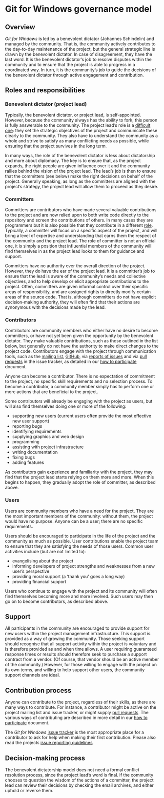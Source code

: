 # Git for Windows governance model

## Overview
*Git for Windows* is led by a benevolent dictator (Johannes Schindelin) and managed by the community. That is,
the community actively contributes to the day-to-day maintenance of the project, but the general strategic
line is drawn by the benevolent dictator. In case of disagreement, they have the last word. It is the
benevolent dictator’s job to resolve disputes within the community and to ensure that the project is able to
progress in a coordinated way. In turn, it is the community’s job to guide the decisions of the benevolent
dictator through active engagement and contribution.

## Roles and responsibilities

### Benevolent dictator (project lead)
Typically, the benevolent dictator, or project lead, is self-appointed. However, because the community
always has the ability to fork, this person is fully answerable to the community. The project lead’s role is a
[difficult one](http://producingoss.com/html-chunk/social-infrastructure.html#benevolent-dictator-qualifications):
they set the strategic objectives of the project and communicate these clearly to the
community. They also have to understand the community as a whole and strive to satisfy as many
conflicting needs as possible, while ensuring that the project survives in the long term.

In many ways, the role of the benevolent dictator is less about dictatorship and more about
diplomacy. The key is to ensure that, as the project expands, the right people are given influence
over it and the community rallies behind the vision of the project lead. The lead’s job is then to ensure
that the committers (see below) make the right decisions on behalf of the project. Generally speaking,
as long as the committers are aligned with the project’s strategy, the project lead will allow them to
proceed as they desire.

### Committers
Committers are contributors who have made several valuable contributions to the project and are
now relied upon to both write code directly to the repository and screen the contributions of others. In
many cases they are programmers but it is also possible that they contribute in a different
[role](http://oss-watch.ac.uk/resources/rolesinopensource). Typically, a committer will focus on a
specific aspect of the project, and will bring a level of expertise and understanding that earns them
the respect of the community and the project lead. The role of committer is not an official one, it is
simply a position that influential members of the community will find themselves in as the project lead
looks to them for guidance and support.

Committers have no authority over the overall direction of the project. However, they do have the ear
of the project lead. It is a committer’s job to ensure that the lead is aware of the community’s needs
and collective objectives, and to help develop or elicit appropriate contributions to the project. Often,
committers are given informal control over their specific areas of responsibility, and are assigned
rights to directly modify certain areas of the source code. That is, although committers do not have
explicit decision-making authority, they will often find that their actions are synonymous with the
decisions made by the lead.

### Contributors
Contributors are community members who either have no desire to become committers, or have not
yet been given the opportunity by the benevolent dictator. They make valuable contributions, such as
those outlined in the list below, but generally do not have the authority to make direct changes to the
project code. Contributors engage with the project through communication tools, such as the
[mailing list](https://groups.google.com/forum/#!forum/git-for-windows),
[GitHub](https://github.com/git-for-windows), via [reports of issues](https://github.com/git-for-windows/git/issues)
and via [pull requests](https://github.com/git-for-windows/git/pulls) in the issue tracker, as detailed in our
[how to participate](https://github.com/git-for-windows/git/wiki/How-to-participate) document.

Anyone can become a contributor. There is no expectation of commitment to the project, no specific
skill requirements and no selection process. To become a contributor, a community member simply
has to perform one or more actions that are beneficial to the project.

Some contributors will already be engaging with the project as users, but will also find themselves
doing one or more of the following:

* supporting new users (current users often provide the most effective new user support)
* reporting bugs
* identifying requirements
* supplying graphics and web design
* programming
* assisting with project infrastructure
* writing documentation
* fixing bugs
* adding features

As contributors gain experience and familiarity with the project, they may find that the project lead
starts relying on them more and more. When this begins to happen, they gradually adopt the role of
committer, as described above.

### Users
Users are community members who have a need for the project. They are the most important
members of the community: without them, the project would have no purpose. Anyone can be a user;
there are no specific requirements.

Users should be encouraged to participate in the life of the project and the community as much as
possible. User contributions enable the project team to ensure that they are satisfying the needs of
those users. Common user activities include (but are not limited to):

* evangelising about the project
* informing developers of project strengths and weaknesses from a new user’s perspective
* providing moral support (a ‘thank you’ goes a long way)
* providing financial support

Users who continue to engage with the project and its community will often find themselves becoming
more and more involved. Such users may then go on to become contributors, as described above.

## Support
All participants in the community are encouraged to provide support for new users within the project
management infrastructure. This support is provided as a way of growing the community. Those
seeking support should recognise that all support activity within the project is voluntary and is
therefore provided as and when time allows. A user requiring guaranteed response times or results
should therefore seek to purchase a support contract from a vendor. (Of course, that vendor should
be an active member of the community.) However, for those willing to engage with the project on its
own terms, and willing to help support other users, the community support channels are ideal.

## Contribution process
Anyone can contribute to the project, regardless of their skills, as there are many ways to contribute.
For instance, a contributor might be active on the project mailing list and issue tracker, or might supply
[pull requests](https://github.com/git-for-windows/git/pulls). The various ways of contributing are described
in more detail in our [how to participate](https://github.com/git-for-windows/git/wiki/How-to-participate) document.

The *Git for Windows* [issue tracker](https://github.com/git-for-windows/git/issues) is the most appropriate
place for a contributor to ask for help when making their first contribution. Please also read the projects
[issue reporting guidelines](https://github.com/git-for-windows/git/wiki/Issue-reporting-guidelines)

## Decision-making process
The benevolent dictatorship model does not need a formal conflict resolution process, since the
project lead’s word is final. If the community chooses to question the wisdom of the actions of a
committer, the project lead can review their decisions by checking the email archives, and either
uphold or reverse them.